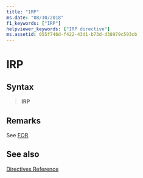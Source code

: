 ```yaml
---
title: "IRP"
ms.date: "08/30/2018"
f1_keywords: ["IRP"]
helpviewer_keywords: ["IRP directive"]
ms.assetid: 055f746d-f422-43d1-b73d-d38979c593cb
---
```

# IRP

## Syntax

> **IRP**

## Remarks

See [FOR](../../assembler/masm/for-masm.md).

## See also

[Directives Reference](../../assembler/masm/directives-reference.md)<br/>
